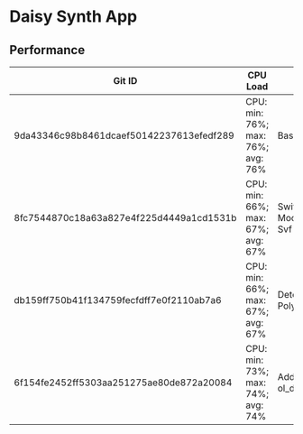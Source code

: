# Daisy Synth App

## Performance

| Git ID                                   | CPU Load                          | Change                                         |
|------------------------------------------|-----------------------------------|------------------------------------------------|
| 9da43346c98b8461dcaef50142237613efedf289 | CPU: min: 76%; max: 76%; avg: 76% | Baseline                                       |
| 8fc7544870c18a63a827e4f225d4449a1cd1531b | CPU: min: 66%; max: 67%; avg: 67% | Switched to MoogLadder from Svf in SynthVoice. | 
| db159ff750b41f134759fecfdff7e0f2110ab7a6 | CPU: min: 66%; max: 67%; avg: 67% | Detemplatized Polyvoice.                       |
| 6f154fe2452ff5303aa251275ae80de872a20084 | CPU: min: 73%; max: 74%; avg: 74% | Added delay to ol_daisy/app/synth              |